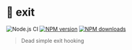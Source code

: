 # 🔧 exit
![Node.js CI](https://github.com/lolPants/exit/workflows/Node.js%20CI/badge.svg?branch=master)
[![NPM version](https://img.shields.io/npm/v/@lolpants/exit.svg?maxAge=3600)](https://www.npmjs.com/package/@lolpants/exit)
[![NPM downloads](https://img.shields.io/npm/dt/@lolpants/exit.svg?maxAge=3600)](https://www.npmjs.com/package/@lolpants/exit)
> Dead simple exit hooking
